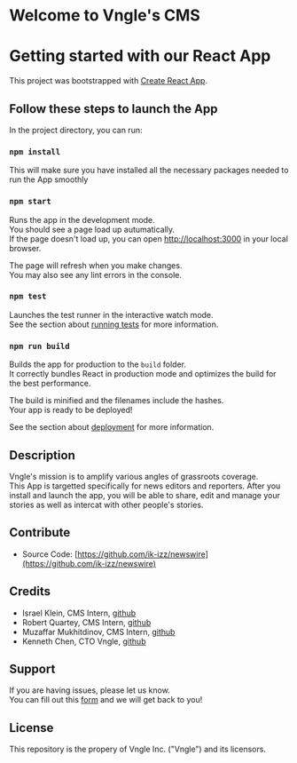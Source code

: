 # Welcome to Vngle's CMS
# Getting started with our React App

This project was bootstrapped with [Create React App](https://github.com/facebook/create-react-app).

## Follow these steps to launch the App

In the project directory, you can run:
### `npm install`

This will make sure you have installed all the necessary packages needed to run the App smoothly

### `npm start`

Runs the app in the development mode.\
You should see a page load up autumatically.\
If the page doesn't load up, you can open [http://localhost:3000](http://localhost:3000) in your local browser.

The page will refresh when you make changes.\
You may also see any lint errors in the console.

### `npm test`

Launches the test runner in the interactive watch mode.\
See the section about [running tests](https://facebook.github.io/create-react-app/docs/running-tests) for more information.

### `npm run build`

Builds the app for production to the `build` folder.\
It correctly bundles React in production mode and optimizes the build for the best performance.

The build is minified and the filenames include the hashes.\
Your app is ready to be deployed!

See the section about [deployment](https://facebook.github.io/create-react-app/docs/deployment) for more information.

## Description 

Vngle's mission is to amplify various angles of grassroots coverage.\
This App is targetted specifically for news editors and reporters. After you install and launch the app, you will be able to share, edit and manage your stories as well as intercat with other people's stories. 

## Contribute

- Source Code: [https://github.com/ik-izz/newswire](https://github.com/ik-izz/newswire)

## Credits 

- Israel Klein, CMS Intern, [github](https://github.com/ik-izz)
- Robert Quartey, CMS Intern, [github](https://github.com/Robertquartey7)
- Muzaffar Mukhitdinov, CMS Intern, [github](https://github.com/nolimitmuzaffar)
- Kenneth Chen, CTO Vngle, [github](https://github.com/efeichen)

## Support 

If you are having issues, please let us know.\
You can fill out this [form](https://docs.google.com/forms/d/e/1FAIpQLScpXPlS3MOqr9-P5E4A_F2JFt4dfspI-OY2W-xlAPWUOT9yoA/viewform) and we will get back to you! 

## License 


This repository is the propery of Vngle Inc. ("Vngle") and its licensors. 